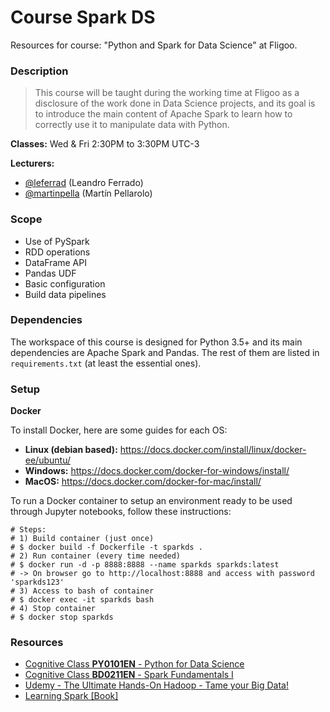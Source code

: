 Course Spark DS
===============

Resources for course: "Python and Spark for Data Science" at Fligoo.


### Description

> This course will be taught during the working time at Fligoo as a disclosure of the work done in Data Science projects, and its goal is to introduce the main content of Apache Spark to learn how to correctly use it to manipulate data with Python.

**Classes:** Wed & Fri 2:30PM to 3:30PM UTC-3

**Lecturers:** 
- [@leferrad](https://github.com/leferrad) (Leandro Ferrado)
- [@martinpella](https://github.com/martinpella) (Martín Pellarolo)


### Scope

- Use of PySpark
- RDD operations
- DataFrame API
- Pandas UDF 
- Basic configuration
- Build data pipelines


### Dependencies

The workspace of this course is designed for Python 3.5+ and its main dependencies are Apache Spark and Pandas. The rest of them are listed in `requirements.txt` (at least the essential ones).

### Setup

**Docker**

To install Docker, here are some guides for each OS:

- **Linux (debian based):** https://docs.docker.com/install/linux/docker-ee/ubuntu/
- **Windows:** https://docs.docker.com/docker-for-windows/install/
- **MacOS:** https://docs.docker.com/docker-for-mac/install/

To run a Docker container to setup an environment ready to be used through Jupyter notebooks, follow these instructions:

```
# Steps:
# 1) Build container (just once)
# $ docker build -f Dockerfile -t sparkds .
# 2) Run container (every time needed)
# $ docker run -d -p 8888:8888 --name sparkds sparkds:latest
# -> On browser go to http://localhost:8888 and access with password 'sparkds123'
# 3) Access to bash of container
# $ docker exec -it sparkds bash
# 4) Stop container
# $ docker stop sparkds
```


### Resources

- [Cognitive Class **PY0101EN** - Python for Data Science](https://cognitiveclass.ai/courses/python-for-data-science/)
- [Cognitive Class **BD0211EN** - Spark Fundamentals I](https://cognitiveclass.ai/courses/what-is-spark/)
- [Udemy - The Ultimate Hands-On Hadoop - Tame your Big Data!](https://www.udemy.com/the-ultimate-hands-on-hadoop-tame-your-big-data/)
- [Learning Spark [Book]](https://www.oreilly.com/library/view/learning-spark/9781449359034/)